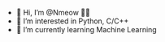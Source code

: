- 👋 Hi, I’m @Nmeow 🐱‍💻
- 👀 I’m interested in Python, C/C++
- 🌱 I’m currently learning Machine Learning



<!---
codeNmeow/codeNmeow is a ✨ special ✨ repository because its `README.md` (this file) appears on your GitHub profile.
You can click the Preview link to take a look at your changes.
--->
